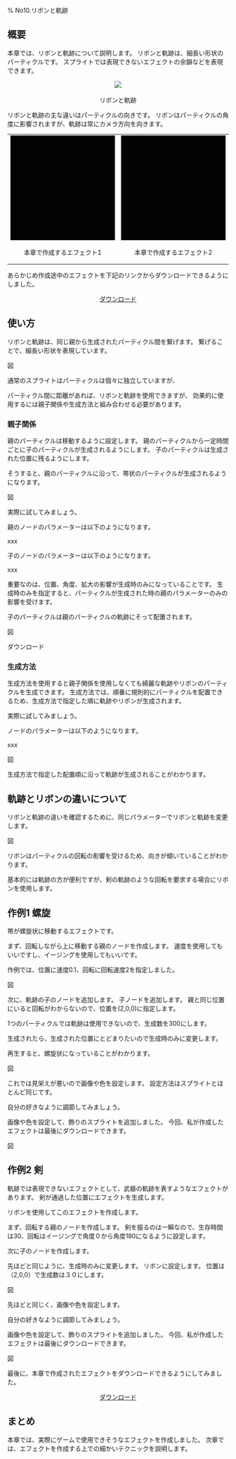 ﻿% No10.リボンと軌跡

<div class="main">

## 概要

本章では、リボンと軌跡について説明します。
リボンと軌跡は、細長い形状のパーティクルです。
スプライトでは表現できないエフェクトの余韻などを表現できます。

<div align="center">
<img src="../../img/Tutorial/10_ribbon_track.gif">
<p>リボンと軌跡</p>
</div>

リボンと軌跡の主な違いはパーティクルの向きです。
リボンはパーティクルの角度に影響されますが、軌跡は常にカメラ方向を向きます。

<div align="center">
<table>
<tr>

<td>
<div align="center">
<img src="../../img/Tutorial/07_effect1.gif">
<p>本章で作成するエフェクト1</p>
</div>
</td>
<td>
<div align="center">
<img src="../../img/Tutorial/07_effect2.gif">
<p>本章で作成するエフェクト2</p>
</div>
</td>

</tr>
</table>
</div>

あらかじめ作成途中のエフェクトを下記のリンクからダウンロードできるようにしました。

<div align="center">
<a href = "../../Sample/09_01_Sample.zip">ダウンロード</a>
</div>

## 使い方

リボンと軌跡は、同じ親から生成されたパーティクル間を繋げます。
繋げることで、細長い形状を表現しています。

図

通常のスプライトはパーティクルは個々に独立していますが、

パーティクル間に距離があれば、リボンと軌跡を使用できますが、
効果的に使用するには親子関係や生成方法と組み合わせる必要があります。


### 親子関係

親のパーティクルは移動するように設定します。
親のパーティクルから一定時間ごとに子のパーティクルが生成されるようにします。
子のパーティクルは生成された位置に残るようにします。

そうすると、親のパーティクルに沿って、帯状のパーティクルが生成されるようになります。

図

実際に試してみましょう。

親のノードのパラメーターは以下のようになります。

xxx

子のノードのパラメーターは以下のようになります。

xxx

重要なのは、位置、角度、拡大の影響が生成時のみになっていることです。
生成時のみを指定すると、パーティクルが生成された時の親のパラメーターのみの影響を受けます。

子のパーティクルは親のパーティクルの軌跡にそって配置されます。

図


ダウンロード

### 生成方法

生成方法を使用すると親子関係を使用しなくても綺麗な軌跡やリボンのパーティクルを生成できます。
生成方法では、順番に規則的にパーティクルを配置できるため、生成方法で指定した順に軌跡やリボンが生成されます。

実際に試してみましょう。

ノードのパラメーターは以下のようになります。

xxx

図

生成方法で指定した配置順に沿って軌跡が生成されることがわかります。

## 軌跡とリボンの違いについて

リボンと軌跡の違いを確認するために、同じパラメーターでリボンと軌跡を変更します。

図

リボンはパーティクルの回転の影響を受けるため、向きが傾いていることがわかります。

基本的には軌跡の方が便利ですが、剣の軌跡のような回転を要求する場合にリボンを使用します。

## 作例1 螺旋

帯が螺旋状に移動するエフェクトです。

まず、回転しながら上に移動する親のノードを作成します。
速度を使用してもいいですし、イージングを使用してもいいです。

作例では、位置に速度0.1、回転に回転速度2を指定しました。

図

次に、軌跡の子のノードを追加します。
子ノードを追加します。
親と同じ位置にいると回転がわからないので、位置を(2,0,0)に指定します。

1つのパーティクルでは軌跡は使用できないので、生成数を300にします。

生成されたら、生成された位置にとどまりたいので生成時のみに変更します。

再生すると、螺旋状になっていることがわかります。

図

これでは見栄えが悪いので画像や色を設定します。
設定方法はスプライトとほとんど同じです。

自分の好きなように調節してみましょう。

画像や色を設定して、飾りのスプライトを追加しました。
今回、私が作成したエフェクトは最後にダウンロードできます。

図

## 作例2 剣

軌跡では表現できないエフェクトとして、武器の軌跡を表すようなエフェクトがあります。
剣が通過した位置にエフェクトを生成します。

リボンを使用してこのエフェクトを作成します。

まず、回転する親のノードを作成します。
剣を振るのは一瞬なので、生存時間は30、回転はイージングで角度０から角度180になるように設定します。

次に子のノードを作成します。

先ほどと同じように、生成時のみに変更します。
リボンに設定します。
位置は（2,0,0）で生成数は３０にします。

図

先ほどと同じく、画像や色を設定します。

自分の好きなように調節してみましょう。

画像や色を設定して、飾りのスプライトを追加しました。
今回、私が作成したエフェクトは最後にダウンロードできます。

図


最後に、本章で作成されたエフェクトをダウンロードできるようにしてみました。

<div align="center">
<a href = "../../Sample/09_02_Sample.zip">ダウンロード</a>
</div>

## まとめ

本章では、実際にゲームで使用できそうなエフェクトを作成しました。 
次章では、エフェクトを作成する上での細かいテクニックを説明します。

</div>